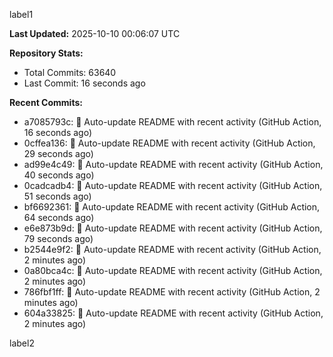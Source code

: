 
label1 
<!-- ACTIVITY_START -->
**Last Updated:** 2025-10-10 00:06:07 UTC

**Repository Stats:**
- Total Commits: 63640
- Last Commit: 16 seconds ago

**Recent Commits:**
- a7085793c: 🤖 Auto-update README with recent activity (GitHub Action, 16 seconds ago)
- 0cffea136: 🤖 Auto-update README with recent activity (GitHub Action, 29 seconds ago)
- ad99e4c49: 🤖 Auto-update README with recent activity (GitHub Action, 40 seconds ago)
- 0cadcadb4: 🤖 Auto-update README with recent activity (GitHub Action, 51 seconds ago)
- bf6692361: 🤖 Auto-update README with recent activity (GitHub Action, 64 seconds ago)
- e6e873b9d: 🤖 Auto-update README with recent activity (GitHub Action, 79 seconds ago)
- b2544e9f2: 🤖 Auto-update README with recent activity (GitHub Action, 2 minutes ago)
- 0a80bca4c: 🤖 Auto-update README with recent activity (GitHub Action, 2 minutes ago)
- 786fbf1ff: 🤖 Auto-update README with recent activity (GitHub Action, 2 minutes ago)
- 604a33825: 🤖 Auto-update README with recent activity (GitHub Action, 2 minutes ago)
<!-- ACTIVITY_END -->

label2
